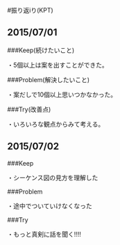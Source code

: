 #振り返iり(KPT)

## 2015/07/01

###Keep(続けたいこと)

・5個以上は案を出すことができた。

###Problem(解決したいこと)

・案だしで10個以上思いつかなかった。

###Try(改善点)

・いろいろな観点からみて考える。



## 2015/07/02

###Keep

・シーケンス図の見方を理解した

###Problem

・途中でついていけなくなった

###Try

・もっと真剣に話を聞く!!!!
